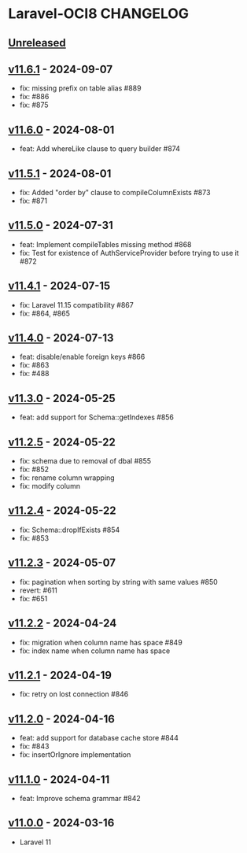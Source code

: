 # Laravel-OCI8 CHANGELOG

## [Unreleased](https://github.com/yajra/laravel-oci8/compare/master...10.x)

## [v11.6.1](https://github.com/yajra/laravel-oci8/compare/v11.6.0...v11.6.1) - 2024-09-07

- fix: missing prefix on table alias #889
- fix: #886
- fix: #875

## [v11.6.0](https://github.com/yajra/laravel-oci8/compare/v11.5.1...v11.6.0) - 2024-08-01

- feat: Add whereLike clause to query builder #874

## [v11.5.1](https://github.com/yajra/laravel-oci8/compare/v11.5.0...v11.5.1) - 2024-08-01

- fix: Added "order by" clause to compileColumnExists #873
- fix: #871

## [v11.5.0](https://github.com/yajra/laravel-oci8/compare/v11.4.1...v11.5.0) - 2024-07-31

- feat: Implement compileTables missing method #868
- fix: Test for existence of AuthServiceProvider before trying to use it #872

## [v11.4.1](https://github.com/yajra/laravel-oci8/compare/v11.4.0...v11.4.1) - 2024-07-15

- fix: Laravel 11.15 compatibility #867
- fix: #864, #865

## [v11.4.0](https://github.com/yajra/laravel-oci8/compare/v11.3.0...v11.4.0) - 2024-07-13

- feat: disable/enable foreign keys #866
- fix: #863 
- fix: #488

## [v11.3.0](https://github.com/yajra/laravel-oci8/compare/v11.2.5...v11.3.0) - 2024-05-25

- feat: add support for Schema::getIndexes #856

## [v11.2.5](https://github.com/yajra/laravel-oci8/compare/v11.2.4...v11.2.5) - 2024-05-22

- fix: schema due to removal of dbal #855
- fix: #852
- fix: rename column wrapping
- fix: modify column

## [v11.2.4](https://github.com/yajra/laravel-oci8/compare/v11.2.3...v11.2.4) - 2024-05-22

- fix: Schema::dropIfExists #854
- fix: #853

## [v11.2.3](https://github.com/yajra/laravel-oci8/compare/v11.2.2...v11.2.3) - 2024-05-07

- fix: pagination when sorting by string with same values #850
- revert: #611
- fix: #651

## [v11.2.2](https://github.com/yajra/laravel-oci8/compare/v11.2.1...v11.2.2) - 2024-04-24

- fix: migration when column name has space #849
- fix: index name when column name has space

## [v11.2.1](https://github.com/yajra/laravel-oci8/compare/v11.2.0...v11.2.1) - 2024-04-19

- fix: retry on lost connection #846

## [v11.2.0](https://github.com/yajra/laravel-oci8/compare/v11.1.0...v11.2.0) - 2024-04-16

- feat: add support for database cache store #844
- fix: #843 
- fix: insertOrIgnore implementation 

## [v11.1.0](https://github.com/yajra/laravel-oci8/compare/v11.0.0...v11.1.0) - 2024-04-11

- feat: Improve schema grammar #842

## [v11.0.0](https://github.com/yajra/laravel-oci8/compare/10.x...v11.0.0) - 2024-03-16

- Laravel 11


